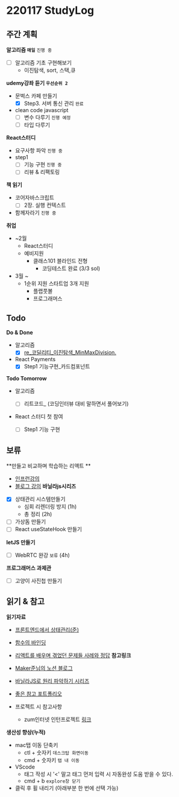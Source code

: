 # 220117 StudyLog

## **주간 계획**

**알고리즘 `매일`** `진행 중`

- [ ] 알고리즘 기초 구현해보기
  - 이진탐색, sort, 스택,큐

**udemy강좌 듣기 `우선순위 2`**

- 문벅스 카페 만들기
  - [x] Step3. 서버 통신 관리 `완료`
- clean code javascript
  - [ ] 변수 다루기 `진행 예정`
  - [ ] 타입 다루기

**React스터디**

- 요구사항 파악 `진행 중`
- step1
  - [ ] 기능 구현 `진행 중`
  - [ ] 리뷰 & 리팩토링

**책 읽기**

- 코어자바스크립트
  - [ ] 2장. 실행 컨텍스트
- 함께자라기 `진행 중`

**취업**

- ~2월
  - React스터디
  - 예비지원
    - 클래스101 블라인드 전형
      - 코딩테스트 완료 (3/3 sol)
- 3월 ~
  - 1순위 지원 스타트업 3개 지원
    - 플랩풋볼
    - 프로그래머스

## **Todo**

**Do & Done**

- 알고리즘
  - [x] [re\_코딜리티\_이진탐색\_MinMaxDivision.](https://app.codility.com/programmers/lessons/14-binary_search_algorithm/min_max_division/)
- React Payments
  - [x] Step1 기능구현\_카드컴포넌트

**Todo Tomorrow**

- 알고리즘

  - [ ] 리트코드\_ (코딩인터뷰 대비 말하면서 풀어보기)

- React 스터디 첫 참여
  - [ ] Step1 기능 구현

## **보류**

**만들고 비교하며 학습하는 리액트 **

- [인프런강의](https://www.inflearn.com/course/%EB%A7%8C%EB%93%A4%EB%A9%B4%EC%84%9C-%ED%95%99%EC%8A%B5%ED%95%98%EB%8A%94-%EB%A6%AC%EC%95%A1%ED%8A%B8#curriculum)
- [블로그 강의](https://jeonghwan-kim.github.io/series/2021/04/08/lecture-react-intro.html)
  **바닐라js시리즈**

- [x] 상태관리 시스템만들기
  - 심회 리렌더링 방지 (1h)
  - 총 정리 (2h)
- [ ] 가상돔 만들기
- [ ] React useStateHook 만들기

**letJS 만들기**

- [ ] WebRTC 완강 `보류` (4h)

**프로그래머스 과제관**

- [ ] 고양이 사진첩 만들기

## 읽기 & 참고

**읽기자료**

- [프론트엔드에서 상태관리(준)](https://blog.makerjun.com/bebaa351-86b0-44a1-8a55-d3e239d3c238)
- [함수의 바인딩](https://ko.javascript.info/bind)
- [리액트를 배우며 겪었던 문제들 사례와 정답](React-questions)
  **참고링크**

- [Maker준님의 노션 블로그](https://blog.makerjun.com/)
- [바닐라JS로 원리 파악하기 시리즈](https://junilhwang.github.io/TIL/Javascript/Design/Vanilla-JS-Component/#_1-%E1%84%87%E1%85%AE%E1%86%AF%E1%84%91%E1%85%A7%E1%86%AB%E1%84%92%E1%85%A1%E1%86%B7%E1%84%8B%E1%85%B3%E1%86%AF-%E1%84%80%E1%85%A1%E1%86%B7%E1%84%8C%E1%85%B5%E1%84%92%E1%85%A1%E1%84%80%E1%85%B5)
- [좋은 참고 포트폴리오](https://tulip-primula-da4.notion.site/f2febd84e3be40f5a00374807ad7eba2)
- 프로젝트 시 참고사항
  - zum인터넷 인턴프로젝트 [링크](https://zuminternet.github.io/zum-front-investing-clone/)

**생산성 향상(누적)**

- mac탭 이동 단축키
  - ctl + 숫자키 `데스크탑 화면이동`
  - cmd + 숫자키 `탭 내 이동`
- VScode
  - 태그 작성 시 '<' 말고 태그 먼저 입력 시 자동완성 도움 받을 수 있다.
  - cmd + b `explore창 닫기`
- 클릭 후 휠 내리기 (아래부분 한 번에 선택 가능)
